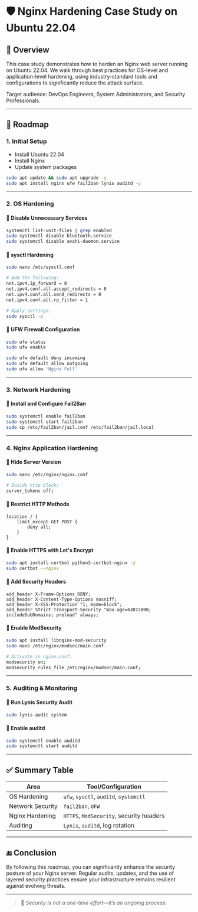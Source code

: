 # 🛡️ Nginx Hardening Case Study on Ubuntu 22.04

## 📌 Overview
This case study demonstrates how to harden an Nginx web server running on Ubuntu 22.04. We walk through best practices for OS-level and application-level hardening, using industry-standard tools and configurations to significantly reduce the attack surface.

Target audience: DevOps Engineers, System Administrators, and Security Professionals.

---

## 🧭 Roadmap

### 1. Initial Setup
- Install Ubuntu 22.04
- Install Nginx
- Update system packages

```bash
sudo apt update && sudo apt upgrade -y
sudo apt install nginx ufw fail2ban lynis auditd -y
```

---

### 2. OS Hardening

#### 🔹 Disable Unnecessary Services
```bash
systemctl list-unit-files | grep enabled
sudo systemctl disable bluetooth.service
sudo systemctl disable avahi-daemon.service
```

#### 🔹 sysctl Hardening
```bash
sudo nano /etc/sysctl.conf

# Add the following:
net.ipv4.ip_forward = 0
net.ipv4.conf.all.accept_redirects = 0
net.ipv4.conf.all.send_redirects = 0
net.ipv4.conf.all.rp_filter = 1

# Apply settings:
sudo sysctl -p
```

#### 🔹 UFW Firewall Configuration
```bash
sudo ufw status
sudo ufw enable

sudo ufw default deny incoming
sudo ufw default allow outgoing
sudo ufw allow 'Nginx Full'

```

---

### 3. Network Hardening

#### 🔹 Install and Configure Fail2Ban
```bash
sudo systemctl enable fail2ban
sudo systemctl start fail2ban
sudo cp /etc/fail2ban/jail.conf /etc/fail2ban/jail.local
```

---

### 4. Nginx Application Hardening

#### 🔹 Hide Server Version
```bash
sudo nano /etc/nginx/nginx.conf

# Inside http block:
server_tokens off;
```

#### 🔹 Restrict HTTP Methods
```nginx
location / {
    limit_except GET POST {
        deny all;
    }
}
```

#### 🔹 Enable HTTPS with Let's Encrypt
```bash
sudo apt install certbot python3-certbot-nginx -y
sudo certbot --nginx
```

#### 🔹 Add Security Headers
```nginx
add_header X-Frame-Options DENY;
add_header X-Content-Type-Options nosniff;
add_header X-XSS-Protection "1; mode=block";
add_header Strict-Transport-Security "max-age=63072000; includeSubDomains; preload" always;
```

#### 🔹 Enable ModSecurity
```bash
sudo apt install libnginx-mod-security
sudo nano /etc/nginx/modsec/main.conf

# Activate in nginx.conf:
modsecurity on;
modsecurity_rules_file /etc/nginx/modsec/main.conf;
```

---

### 5. Auditing & Monitoring

#### 🔹 Run Lynis Security Audit
```bash
sudo lynis audit system
```

#### 🔹 Enable auditd
```bash
sudo systemctl enable auditd
sudo systemctl start auditd
```

---

## ✅ Summary Table

| Area             | Tool/Configuration                |
|------------------|------------------------------------|
| OS Hardening     | `ufw`, `sysctl`, `auditd`, `systemctl` |
| Network Security | `fail2ban`, `UFW`                 |
| Nginx Hardening  | `HTTPS`, `ModSecurity`, security headers |
| Auditing         | `Lynis`, `auditd`, log rotation    |

---

## 🔚 Conclusion
By following this roadmap, you can significantly enhance the security posture of your Nginx server. Regular audits, updates, and the use of layered security practices ensure your infrastructure remains resilient against evolving threats.

---

> 🧠 _Security is not a one-time effort—it’s an ongoing process._
